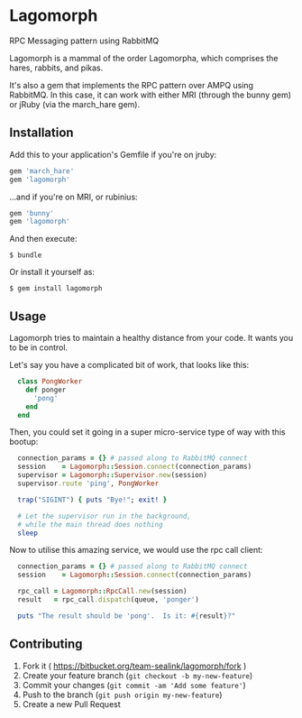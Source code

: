 # Lagomorph

RPC Messaging pattern using RabbitMQ

Lagomorph is a mammal of the order Lagomorpha, which comprises the hares, rabbits, and pikas.

It's also a gem that implements the RPC pattern over AMPQ using RabbitMQ.
In this case, it can work with either MRI (through the bunny gem) or jRuby 
(via the march_hare gem).

## Installation

Add this to your application's Gemfile if you're on jruby:

```ruby
gem 'march_hare'
gem 'lagomorph'
```

...and if you're on MRI, or rubinius:

```ruby
gem 'bunny'
gem 'lagomorph'
```

And then execute:

    $ bundle

Or install it yourself as:

    $ gem install lagomorph

## Usage

Lagomorph tries to maintain a healthy distance from your code. It wants
you to be in control.

Let's say you have a complicated bit of work, that looks like this:

```ruby
  class PongWorker
    def ponger
      'pong'
    end
  end
```

Then, you could set it going in a super micro-service type of way with
this bootup:

```ruby
  connection_params = {} # passed along to RabbitMQ connect
  session    = Lagomorph::Session.connect(connection_params)
  supervisor = Lagomorph::Supervisor.new(session)
  supervisor.route 'ping', PongWorker

  trap("SIGINT") { puts "Bye!"; exit! }

  # Let the supervisor run in the background,
  # while the main thread does nothing
  sleep
```

Now to utilise this amazing service, we would use the rpc call client:

```ruby
  connection_params = {} # passed along to RabbitMQ connect
  session    = Lagomorph::Session.connect(connection_params)

  rpc_call = Lagomorph::RpcCall.new(session)
  result   = rpc_call.dispatch(queue, 'ponger')

  puts "The result should be 'pong'.  Is it: #{result}?"
```

## Contributing

1. Fork it ( https://bitbucket.org/team-sealink/lagomorph/fork )
2. Create your feature branch (`git checkout -b my-new-feature`)
3. Commit your changes (`git commit -am 'Add some feature'`)
4. Push to the branch (`git push origin my-new-feature`)
5. Create a new Pull Request
